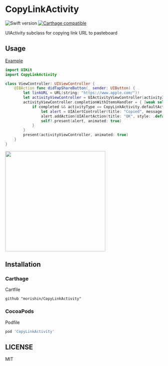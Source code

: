 # CopyLinkActivity

![Swift version](https://img.shields.io/badge/swift-3.0-orange.svg)
[![Carthage compatible](https://img.shields.io/badge/Carthage-compatible-4BC51D.svg?style=flat)](https://github.com/Carthage/Carthage)


UIActivity subclass for copying link URL to pasteboard

## Usage
[Example](https://github.com/morishin/CopyLinkActivity/tree/master/Example)
```swift
import UIKit
import CopyLinkActivity

class ViewController: UIViewController {
    @IBAction func didTapShareButton(_ sender: UIButton) {
        let linkURL = URL(string: "https://www.apple.com/")!
        let activityViewController = UIActivityViewController(activityItems: [linkURL], applicationActivities: [CopyLinkActivity()])
        activityViewController.completionWithItemsHandler = { [weak self] (activityType, completed, _, _) -> Void in
            if completed && activityType == CopyLinkActivity.defaultActivityType {
                let alert = UIAlertController(title: "Copied", message: linkURL.absoluteString, preferredStyle: .alert)
                alert.addAction(UIAlertAction(title: "OK", style: .default, handler: nil))
                self?.present(alert, animated: true)
            }
        }
        present(activityViewController, animated: true)
    }
}
```

<img src="https://user-images.githubusercontent.com/1413408/33467848-094aaa38-d69b-11e7-8a55-2849abe7d8a3.gif" width="320"/>

## Installation
### Carthage
Cartfile

```
github "morishin/CopyLinkActivity"
```

### CocoaPods
Podfile

```ruby
pod 'CopyLinkActivity'
```

## LICENSE
MIT
